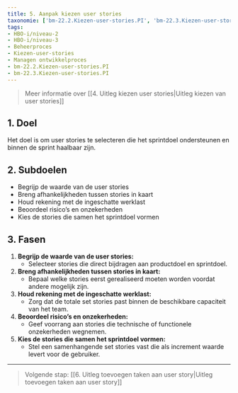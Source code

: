 ```yaml
---
title: 5. Aanpak kiezen user stories
taxonomie: ['bm-22.2.Kiezen-user-stories.PI', 'bm-22.3.Kiezen-user-stories.PI']
tags:
- HBO-i/niveau-2
- HBO-i/niveau-3
- Beheerproces
- Kiezen-user-stories
- Managen ontwikkelproces
- bm-22.2.Kiezen-user-stories.PI
- bm-22.3.Kiezen-user-stories.PI
---
```


> Meer informatie over [[4. Uitleg kiezen user stories|Uitleg kiezen van user stories]]

## 1. Doel
Het doel is om user stories te selecteren die het sprintdoel ondersteunen en binnen de sprint haalbaar zijn.

## 2. Subdoelen
- Begrijp de waarde van de user stories
- Breng afhankelijkheden tussen stories in kaart
- Houd rekening met de ingeschatte werklast
- Beoordeel risico’s en onzekerheden
- Kies de stories die samen het sprintdoel vormen
## 3. Fasen

1. **Begrijp de waarde van de user stories:**
    - Selecteer stories die direct bijdragen aan productdoel en sprintdoel.
2. **Breng afhankelijkheden tussen stories in kaart:**
    - Bepaal welke stories eerst gerealiseerd moeten worden voordat andere mogelijk zijn.
3. **Houd rekening met de ingeschatte werklast:**
    - Zorg dat de totale set stories past binnen de beschikbare capaciteit van het team.
4. **Beoordeel risico’s en onzekerheden:**
    - Geef voorrang aan stories die technische of functionele onzekerheden wegnemen.
5. **Kies de stories die samen het sprintdoel vormen:**
    - Stel een samenhangende set stories vast die als increment waarde levert voor de gebruiker.

---

> Volgende stap: [[6. Uitleg toevoegen taken aan user story|Uitleg toevoegen taken aan user story]]
